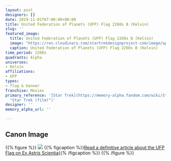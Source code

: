 ```yaml
---
layout: post
designers: []
date: 2019-11-01T07:00:00+00:00
title: United Federation of Planets (UFP) Flag 2260s B (Kelvin)
slug: ''
featured_image:
  title: United Federation of Planets (UFP) Flag 2260s B (Kelvin)
  image: "https://res.cloudinary.com/startrekdesignproject-com/image/upload/v1572643362/UFPFlag2260sBKelvin.png"
  caption: United Federation of Planets (UFP) Flag 2260s B (Kelvin)
time_period: 2200s
quadrants: Alpha
universes:
- Kelvin
affiliations:
- UFP
types:
- flag & banner
franchise: Movies
primary_reference: '[Star Trek](https://memory-alpha.fandom.com/wiki/Star_Trek_(film)
  "Star Trek (film)")'
designer: ''
memory_alpha_url: ''

---
```

## Canon Image

{{% figure %}}
![](https://res.cloudinary.com/startrekdesignproject-com/image/upload/v1572643508/UFPFlag2260sBKelvin1.jpg)
{{% figcaption %}}[Read a definitive article about the UFP Flag on Ex Astris Scientia](http://www.ex-astris-scientia.org/inconsistencies/NEW_federation_flag.htm){{% /figcaption %}} {{% /figure %}}